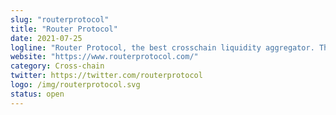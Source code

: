 ```yaml
---
slug: "routerprotocol"
title: "Router Protocol"
date: 2021-07-25
logline: "Router Protocol, the best crosschain liquidity aggregator. The future of Smart Order Routing."
website: "https://www.routerprotocol.com/"
category: Cross-chain
twitter: https://twitter.com/routerprotocol
logo: /img/routerprotocol.svg
status: open
---
```

